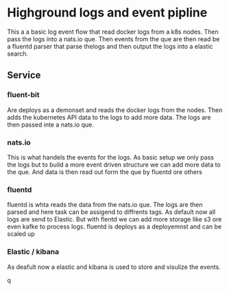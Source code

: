 # Highground logs and event pipline
This a a basic log event flow that read docker logs from a k8s nodes. Then pass the logs into a nats.io que.
Then events from the que are then read be a fluentd parser that parse thelogs and then output the logs into a elastic search.


## Service

### fluent-bit
Are deploys as a demonset and reads the docker logs from the nodes.
Then adds the kubernetes API data to the logs to add more data.
The logs are then passed inte a nats.io que.


### nats.io
This is what handels the events for the logs. As basic setup we only pass the logs but to build a more event driven structure we can add more data to the que. 
And data is then read out form the que by fluentd ore others


### fluentd
fluentd is whta reads the data from the nats.io que. The  logs are then parsed and here task can be assigend to diffrents tags.
As default now all logs are send to Elastic.
But with flentd we can add more storage like s3 ore even kafke to process logs.
fluentd is deploys as a deployemnst and can be scaled up


### Elastic / kibana
As deafult now a elastic and kibana is used to store and visulize the events.


q

